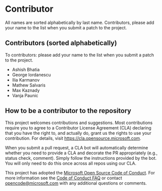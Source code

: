 Contributor
============

All names are sorted alphabetically by last name. 
Contributors, please add your name to the list when you submit a patch to the project.

Contributors  (sorted alphabetically)
-------------------------------------
To contributors: please add your name to the list when you submit a patch to the project.

* Ashish Bhatia
* George Iordanescu
* Ilia Karmanov
* Mathew Salvaris
* Max Kaznady
* Vanja Paunic


## How to be a contributor to the repository
This project welcomes contributions and suggestions.  Most contributions require you to agree to a
Contributor License Agreement (CLA) declaring that you have the right to, and actually do, grant us
the rights to use your contribution. For details, visit https://cla.opensource.microsoft.com.

When you submit a pull request, a CLA bot will automatically determine whether you need to provide
a CLA and decorate the PR appropriately (e.g., status check, comment). Simply follow the instructions
provided by the bot. You will only need to do this once across all repos using our CLA.

This project has adopted the [Microsoft Open Source Code of Conduct](https://opensource.microsoft.com/codeofconduct/).
For more information see the [Code of Conduct FAQ](https://opensource.microsoft.com/codeofconduct/faq/) or
contact [opencode@microsoft.com](mailto:opencode@microsoft.com) with any additional questions or comments.
